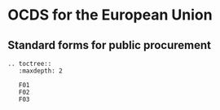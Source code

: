 # OCDS for the European Union

## Standard forms for public procurement

```eval_rst
.. toctree::
   :maxdepth: 2

   F01
   F02
   F03
```
